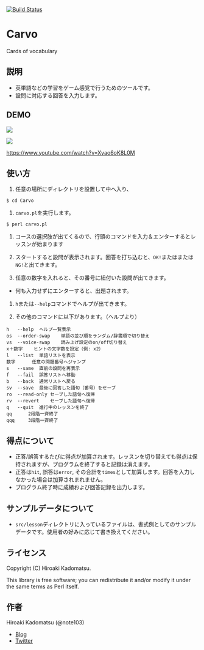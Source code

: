 [![Build Status](https://travis-ci.org/note103/Carvo.svg?branch=master)](https://travis-ci.org/note103/Carvo)

Carvo
=====

Cards of vocabulary

## 説明

- 英単語などの学習をゲーム感覚で行うためのツールです。
- 設問に対応する回答を入力します。

## DEMO

![](https://dl.dropboxusercontent.com/u/7779513/carvo/2016-01-20_en.gif)

![](https://dl.dropboxusercontent.com/u/7779513/carvo/2016-01-20_bk.gif)

https://www.youtube.com/watch?v=Xvao6oK8L0M

## 使い方

1. 任意の場所にディレクトリを設置して中へ入り、
```
$ cd Carvo
```

1. `carvo.pl`を実行します。
```
$ perl carvo.pl
```

1. コースの選択肢が出てくるので、行頭のコマンドを入力＆エンターするとレッスンが始まります  

1. スタートすると設問が表示されます。回答を打ち込むと、`OK!`またはまたは`NG!`と出てきます。

1. 任意の数字を入れると、その番号に紐付いた設問が出てきます。
  - 何も入力せずにエンターすると、出題されます。

1. `h`または`--help`コマンドでヘルプが出てきます。

1. その他のコマンドに以下があります。（ヘルプより）
```
h   --help	ヘルプ一覧表示
os  --order-swap	単語の並び順をランダム/辞書順で切り替え
vs  --voice-swap	読み上げ設定のon/off切り替え
x＋数字   	ヒントの文字数を設定（例: x2）
l   --list	単語リストを表示
数字    	任意の問題番号へジャンプ
s   --same	直前の設問を再表示
f   --fail	誤答リストへ移動
b   --back	通常リストへ戻る
sv  --save	最後に回答した語句（番号）をセーブ
ro  --read-only	セーブした語句へ復帰
rv  --revert	セーブした語句へ復帰
q   --quit	進行中のレッスンを終了
qq  	2段階一斉終了
qqq 	3段階一斉終了
```

## 得点について

- 正答/誤答するたびに得点が加算されます。レッスンを切り替えても得点は保持されますが、プログラムを終了すると記録は消えます。
- 正答は`hit`, 誤答は`error`, その合計を`times`として加算します。回答を入力しなかった場合は加算されまれません。
- プログラム終了時に成績および回答記録を出力します。

## サンプルデータについて

- `src/lesson`ディレクトリに入っているファイルは、書式例としてのサンプルデータです。使用者の好みに応じて書き換えてください。

## ライセンス
Copyright (C) Hiroaki Kadomatsu.

This library is free software; you can redistribute it and/or modify it under the same terms as Perl itself.

## 作者

Hiroaki Kadomatsu (@note103)

- [Blog](http://note103.hateblo.jp/)
- [Twitter](https://twitter.com/note103)
